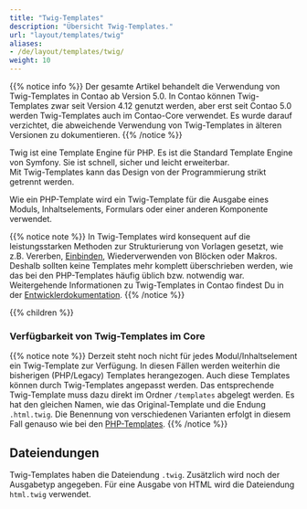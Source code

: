 ```yaml
---
title: "Twig-Templates"
description: "Übersicht Twig-Templates."
url: "layout/templates/twig"
aliases:
- /de/layout/templates/twig/
weight: 10
---
```


{{% notice info %}}
Der gesamte Artikel behandelt die Verwendung von Twig-Templates in Contao ab Version 5.0.
In Contao können Twig-Templates zwar seit Version 4.12 genutzt werden, aber erst seit Contao 5.0 werden Twig-Templates
auch im Contao-Core verwendet. Es wurde darauf verzichtet, die abweichende Verwendung von Twig-Templates
in älteren Versionen zu dokumentieren.
{{% /notice %}}

Twig ist eine Template Engine für PHP. Es ist die Standard Template Engine von Symfony. Sie ist schnell, sicher und
leicht erweiterbar.<br>
Mit Twig-Templates kann das Design von der Programmierung strikt getrennt werden.

Wie ein PHP-Template wird ein Twig-Template für die Ausgabe eines Moduls, Inhaltselements, Formulars oder einer anderen
Komponente verwendet.

{{% notice note %}}
In Twig-Templates wird konsequent auf die leistungsstarken Methoden zur Strukturierung von Vorlagen gesetzt, wie z.B.
Vererben, [Einbinden](einbinden), Wiederverwenden von Blöcken oder Makros. Deshalb sollten keine
Templates mehr komplett überschrieben werden, wie das bei den PHP-Templates häufig üblich bzw. notwendig war.<br>
Weitergehende Informationen zu Twig-Templates in Contao findest Du in der
[Entwicklerdokumentation](https://docs.contao.org/dev/framework/templates/).
{{% /notice %}}

{{% children %}}

### Verfügbarkeit von Twig-Templates im Core

{{% notice note %}}
Derzeit steht noch nicht für jedes Modul/Inhaltselement ein Twig-Template zur Verfügung. In diesen Fällen werden
weiterhin die bisherigen (PHP/Legacy) Templates herangezogen.
Auch diese Templates können durch Twig-Templates angepasst werden. Das entsprechende Twig-Template muss dazu direkt im
Ordner `/templates` abgelegt werden. Es hat den gleichen Namen, wie das Original-Template und die Endung `.html.twig`.
Die Benennung von verschiedenen Varianten erfolgt in diesem Fall genauso wie bei den [PHP-Templates](../php/verwaltung).
{{% /notice %}}

## Dateiendungen

Twig-Templates haben die Dateiendung `.twig`. Zusätzlich wird noch der Ausgabetyp angegeben.
Für eine Ausgabe von HTML wird die Dateiendung `html.twig` verwendet.


